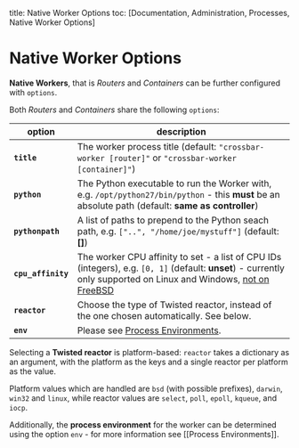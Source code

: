 title: Native Worker Options
toc: [Documentation, Administration, Processes, Native Worker Options]

# Native Worker Options

**Native Workers**, that is *Routers* and *Containers* can be further configured with `options`.

Both *Routers* and *Containers* share the following `options`:

option | description
---|---
**`title`** | The worker process title (default: `"crossbar-worker [router]"` or `"crossbar-worker [container]"`)
**`python`** | The Python executable to run the Worker with, e.g. `/opt/python27/bin/python` - this **must** be an absolute path (default: **same as controller**)
**`pythonpath`** | A list of paths to prepend to the Python seach path, e.g. `["..", "/home/joe/mystuff"]` (default: **[]**)
**`cpu_affinity`** | The worker CPU affinity to set - a list of CPU IDs (integers), e.g. `[0, 1]` (default: **unset**) - currently only supported on Linux and Windows, [not on FreeBSD](https://github.com/giampaolo/psutil/issues/566)
**`reactor`** | Choose the type of Twisted reactor, instead of the one chosen automatically. See below.
**`env`** | Please see [Process Environments](Process-Environments).

Selecting a **Twisted reactor** is platform-based: `reactor` takes a dictionary as an argument, with the platform as the keys and a single reactor per platform as the value.

Platform values which are handled are `bsd` (with possible prefixes), `darwin`, `win32` and `linux`, while reactor values are `select`, `poll`, `epoll`, `kqueue`, and `iocp`.

Additionally, the **process environment** for the worker can be determined using the option `env` - for more information see [[Process Environments]].
